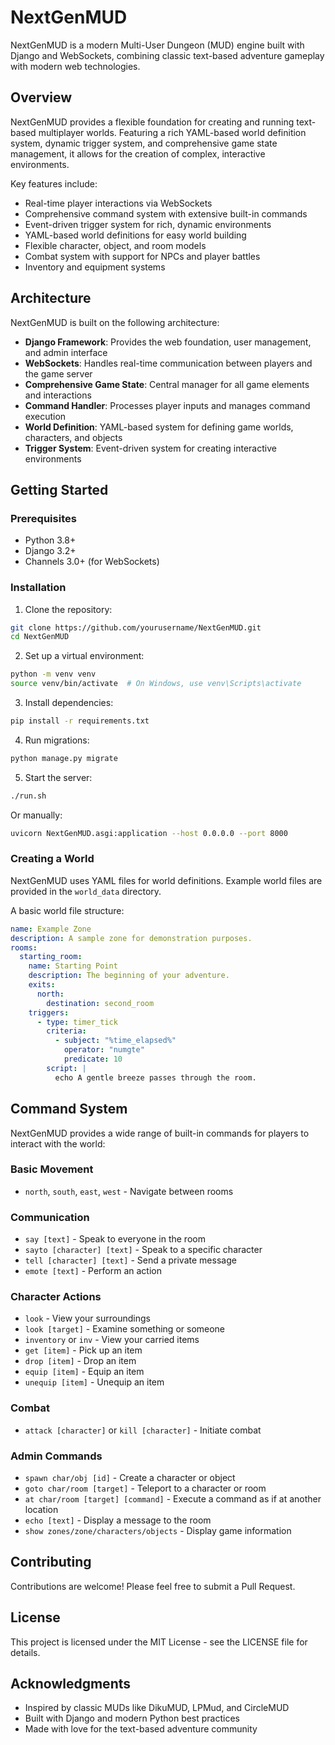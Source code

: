 # NextGenMUD

NextGenMUD is a modern Multi-User Dungeon (MUD) engine built with Django and WebSockets, combining classic text-based adventure gameplay with modern web technologies.

## Overview

NextGenMUD provides a flexible foundation for creating and running text-based multiplayer worlds. Featuring a rich YAML-based world definition system, dynamic trigger system, and comprehensive game state management, it allows for the creation of complex, interactive environments.

Key features include:
- Real-time player interactions via WebSockets
- Comprehensive command system with extensive built-in commands
- Event-driven trigger system for rich, dynamic environments
- YAML-based world definitions for easy world building
- Flexible character, object, and room models
- Combat system with support for NPCs and player battles
- Inventory and equipment systems

## Architecture

NextGenMUD is built on the following architecture:

- **Django Framework**: Provides the web foundation, user management, and admin interface
- **WebSockets**: Handles real-time communication between players and the game server
- **Comprehensive Game State**: Central manager for all game elements and interactions
- **Command Handler**: Processes player inputs and manages command execution
- **World Definition**: YAML-based system for defining game worlds, characters, and objects
- **Trigger System**: Event-driven system for creating interactive environments

## Getting Started

### Prerequisites

- Python 3.8+
- Django 3.2+
- Channels 3.0+ (for WebSockets)

### Installation

1. Clone the repository:
```bash
git clone https://github.com/yourusername/NextGenMUD.git
cd NextGenMUD
```

2. Set up a virtual environment:
```bash
python -m venv venv
source venv/bin/activate  # On Windows, use venv\Scripts\activate
```

3. Install dependencies:
```bash
pip install -r requirements.txt
```

4. Run migrations:
```bash
python manage.py migrate
```

5. Start the server:
```bash
./run.sh
```

Or manually:
```bash
uvicorn NextGenMUD.asgi:application --host 0.0.0.0 --port 8000
```

### Creating a World

NextGenMUD uses YAML files for world definitions. Example world files are provided in the `world_data` directory. 

A basic world file structure:

```yaml
name: Example Zone
description: A sample zone for demonstration purposes.
rooms:
  starting_room:
    name: Starting Point
    description: The beginning of your adventure.
    exits:
      north:
        destination: second_room
    triggers:
      - type: timer_tick
        criteria: 
          - subject: "%time_elapsed%"
            operator: "numgte"
            predicate: 10
        script: |
          echo A gentle breeze passes through the room.
```

## Command System

NextGenMUD provides a wide range of built-in commands for players to interact with the world:

### Basic Movement
- `north`, `south`, `east`, `west` - Navigate between rooms

### Communication
- `say [text]` - Speak to everyone in the room
- `sayto [character] [text]` - Speak to a specific character
- `tell [character] [text]` - Send a private message
- `emote [text]` - Perform an action

### Character Actions
- `look` - View your surroundings
- `look [target]` - Examine something or someone
- `inventory` or `inv` - View your carried items
- `get [item]` - Pick up an item
- `drop [item]` - Drop an item
- `equip [item]` - Equip an item
- `unequip [item]` - Unequip an item

### Combat
- `attack [character]` or `kill [character]` - Initiate combat

### Admin Commands
- `spawn char/obj [id]` - Create a character or object
- `goto char/room [target]` - Teleport to a character or room
- `at char/room [target] [command]` - Execute a command as if at another location
- `echo [text]` - Display a message to the room
- `show zones/zone/characters/objects` - Display game information

## Contributing

Contributions are welcome! Please feel free to submit a Pull Request.

## License

This project is licensed under the MIT License - see the LICENSE file for details.

## Acknowledgments

- Inspired by classic MUDs like DikuMUD, LPMud, and CircleMUD
- Built with Django and modern Python best practices
- Made with love for the text-based adventure community